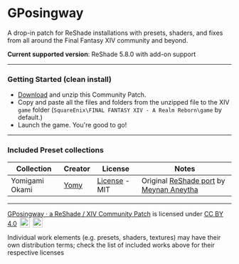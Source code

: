 # GPosingway

A drop-in patch for ReShade installations with presets, shaders, and fixes from all around the Final Fantasy XIV community and beyond.

**Current supported version**: ReShade 5.8.0 with add-on support

---

### Getting Started (clean install)

- [Download](https://github.com/gposingway/gposingway/archive/refs/heads/ReShade580+presets.zip) and unzip this Community Patch.
- Copy and paste all the files and folders from the unzipped file to the XIV `game` folder (`SquareEnix\FINAL FANTASY XIV - A Realm Reborn\game` by default.)
- Launch the game. You're good to go!

---

### Included Preset collections

| Collection | Creator | License | Notes |
| --- | --- | --- | --- |
| Yomigami Okami | [Yomy](https://twitter.com/Yomigammy) | [License](https://github.com/MeynanAneytha/YomigamiOkami-reshade-shaders/blob/main/LICENSE) - MIT | Original [ReShade port](https://github.com/MeynanAneytha/YomigamiOkami-reshade-shaders#yomigamiokami-reshade-560-port) by [Meynan Aneytha](https://twitter.com/meynan_ffxiv) |

---

[GPosingway · a ReShade / XIV Community Patch](https://github.com/gposingway/gposingway/tree/main) is licensed under [CC BY 4.0](http://creativecommons.org/licenses/by/4.0/?ref=chooser-v1) 
<img style="height:22px!important;margin-left:3px;vertical-align:text-bottom;" src="https://mirrors.creativecommons.org/presskit/icons/cc.svg?ref=chooser-v1">
<img style="height:22px!important;margin-left:3px;vertical-align:text-bottom;" src="https://mirrors.creativecommons.org/presskit/icons/by.svg?ref=chooser-v1">

Individual work elements (e.g. presets, shaders, textures) may have their own distribution terms; check the list of included works above for their respective licenses
